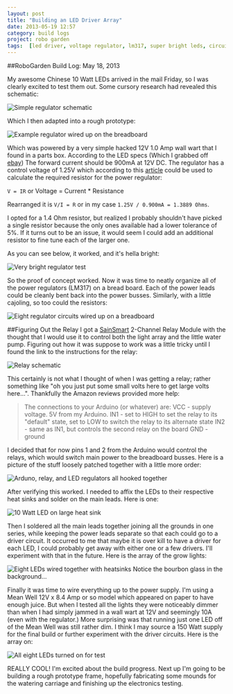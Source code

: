 ```yaml
---
layout: post
title: "Building an LED Driver Array"
date: 2013-05-19 12:57
category: build logs
project: robo garden
tags:  [led driver, voltage regulator, lm317, super bright leds, circuit design]
---
```

##RoboGarden Build Log: May 18, 2013

My awesome  Chinese 10 Watt LEDs arrived in the mail Friday, so I was clearly excited to test them out. Some cursory research had revealed this schematic:

![Simple regulator schematic](http://www.instructables.com/files/deriv/F82/HRUF/G7CN3O7V/F82HRUFG7CN3O7V.SMALL.jpg)

Which I then adapted into a rough prototype:

![Example regulator wired up on the breadboard](https://lh6.googleusercontent.com/-ZwzJAaU-49s/UZggG6bMioI/AAAAAAAAHZY/BqQXj-wTQ_4/w1147-h860-no/0ABF1BE3-5D1D-4621-92BC-D9CA39CED504.JPG)

Which was powered by a very simple hacked 12V 1.0 Amp wall wart that I found in a parts box. According to the LED specs (Which I grabbed off [ebay](http://www.ebay.com/itm/390477389011?ssPageName=STRK:MEWNX:IT&_trksid=p3984.m1497.l2649)) The forward current should be 900mA at 12V DC. The regulator has a control voltage of 1.25V which according to this [article](http://www.instructables.com/answers/Please-help-me-with-my-LM317-T-LED-driver/) could be used to calculate the required resistor for the power regulator:

`V = IR` or Voltage = Current * Resistance

Rearranged it is `V/I = R` or in my case `1.25V / 0.900mA = 1.3889 Ohms`.

I opted for a 1.4 Ohm resistor, but realized I probably shouldn't have picked a single resistor because the only ones available had a lower tolerance of 5%. If it turns out to be an issue, it would seem I could add an additional resistor to fine tune each of the larger one.

As you can see below, it worked, and it's hella bright:

![Very bright regulator test](https://lh3.googleusercontent.com/-hU1PuHzctk4/UZggJ53N0fI/AAAAAAAAHZo/kO2j7X95wEA/w645-h860-no/3D28F54E-3608-4787-AD24-B545AD51D202.JPG)

So the proof of concept worked. Now it was time to neatly organize all of the power regulators (LM317) on a bread board. Each of the power leads could be cleanly bent back into the power busses.  Similarly, with a little cajoling, so too could the resistors:

![Eight regulator circuits wired up on a breadboard](https://lh4.googleusercontent.com/-xcwHn1mW1C4/UZgrVhvv2rI/AAAAAAAAHZ0/YKHM6m7A4_U/w645-h860-no/4D8880D4-7B9A-4619-8CE1-F5BAD168D3B7.JPG)

##Figuring Out the Relay
I got a [SainSmart](http://www.amazon.com/gp/product/B0057OC6D8/ref=oh_details_o00_s00_i01?ie=UTF8&psc=1#productDescription) 2-Channel Relay Module with the thought that I would use it to control both the light array and the little water pump. Figuring out how it was suppose to work was a little tricky until I found the link to the instructions for the relay:

![Relay schematic](https://lh6.googleusercontent.com/-t0Pj2QOJY1o/UZgrrdPCx3I/AAAAAAAAHZ4/WyhUJHhisOk/w789-h485-no/2%25E8%25B7%25AF%25E7%25BB%25A7%25E7%2594%25B5%25E5%2599%25A8.JPG)

This certainly is not what I thought of when I was getting a relay; rather something like "oh you just put some small volts here to get large volts here…". Thankfully the Amazon reviews provided more help:


> The connections to your Arduino (or whatever) are:
> VCC - supply voltage. 5V from my Arduino.
> IN1 - set to HIGH to set the relay to its "default" state, set to LOW to switch the relay to its alternate state
> IN2 - same as IN1, but controls the second relay on the board
> GND - ground


I decided that for now pins 1 and 2 from the Arduino would control the relays, which would switch main power to the breadboard busses. Here is a picture of the stuff loosely patched together with a little more order:

![Arduno, relay, and LED regulators all hooked together](https://lh4.googleusercontent.com/-s1iwujREh5g/UZkCRNUpIQI/AAAAAAAAHcQ/v8xxFT-PxLY/w519-h692-no/4514C772-48CC-4EA1-83F5-654B78AC1FB5.JPG)

After verifying this worked. I needed to affix the LEDs to their respective heat sinks and solder on the main leads. Here is one:

![10 Watt LED on large heat sink](https://lh3.googleusercontent.com/-Pxl2cr-xUqs/UZgzZjWfAbI/AAAAAAAAHa0/iH5GKs9dQ3Y/w519-h692-no/CAEB17A3-A166-456E-BE77-E3D123A363D6.JPG)

Then I soldered all the main leads together joining all the grounds in one series, while keeping the power leads separate so that each could go to a driver circuit. It occurred to me that maybe it is over kill to have a driver for each LED, I could probably get away with either one or a few drivers. I'll experiment with that in the future. Here is the array of the grow lights:

![Eight LEDs wired together with heatsinks](https://lh3.googleusercontent.com/-41wm4Rxr1Ks/UZkCRI8AXGI/AAAAAAAAHcQ/H8f9sZN_zOY/w519-h692-no/3992741C-376E-43FD-BD61-787A462EFB6A.JPG)
Notice the bourbon glass in the background…

Finally it was time to wire everything up to the power supply. I'm using a Mean Well 12V x 8.4 Amp or so model which appeared on paper to have enough juice. But when I tested all the lights they were noticeably dimmer than when I had simply jammed in a wall wart at 12V and seemingly 10A (even with the regulator.) More surprising was that running just one LED off of the Mean Well was still rather dim. I think I may source a 150 Watt supply for the final build or further experiment with the driver circuits. Here is the array on:

![All eight LEDs turned on for test](https://lh4.googleusercontent.com/--e_iSuAeROA/UZkCRO1iOrI/AAAAAAAAHcQ/RCB079qR70E/w923-h692-no/B188413F-52B2-40E9-8C55-EB9ECD32D90E.JPG)

REALLY COOL! I'm excited about the build progress. Next up I'm going to be building a rough prototype frame, hopefully fabricating some mounds for the watering carriage and finishing up the electronics testing.

